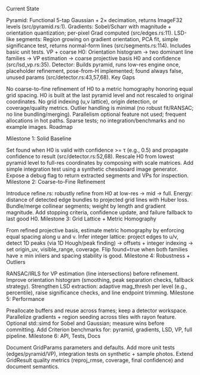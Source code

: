 Current State

Pyramid: Functional 5-tap Gaussian + 2× decimation, returns ImageF32 levels (src/pyramid.rs:1).
Gradients: Sobel/Scharr with magnitude + orientation quantization; per-pixel Grad computed (src/edges.rs:11).
LSD-like segments: Region growing on gradient orientation, PCA fit, simple significance test, returns normal-form lines (src/segments.rs:114). Includes basic unit tests.
VP + coarse H0: Orientation histogram → two dominant line families → VP estimation → coarse projective basis H0 and confidence (src/lsd_vp.rs:35).
Detector: Builds pyramid, runs low-res engine once, placeholder refinement, pose-from-H implemented; found always false, unused params (src/detector.rs:43,57,68).
Key Gaps

No coarse-to-fine refinement of H0 to a metric homography honoring equal grid spacing.
H0 is built at the last pyramid level and not rescaled to original coordinates.
No grid indexing (u,v lattice), origin detection, or coverage/quality metrics.
Outlier handling is minimal (no robust fit/RANSAC; no line bundling/merging).
Parallelism optional feature not used; frequent allocations in hot paths.
Sparse tests; no integration/benchmarks and no example images.
Roadmap

Milestone 1: Solid Baseline

Set found when H0 is valid with confidence >= τ (e.g., 0.5) and propagate confidence to result (src/detector.rs:52,68).
Rescale H0 from lowest pyramid level to full-res coordinates by composing with scale matrices.
Add simple integration test using a synthetic chessboard image generator.
Expose a debug flag to return extracted segments and VPs for inspection.
Milestone 2: Coarse-to-Fine Refinement

Introduce refine.rs: robustly refine from H0 at low-res → mid → full. Energy: distance of detected edge bundles to projected grid lines with Huber loss.
Bundle/merge collinear segments; weight by length and gradient magnitude.
Add stopping criteria, confidence update, and failure fallback to last good H0.
Milestone 3: Grid Lattice + Metric Homography

From refined projective basis, estimate metric homography by enforcing equal spacing along u and v.
Infer integer lattice: project edges to u/v, detect 1D peaks (via 1D Hough/peak finding) → offsets + integer indexing → set origin_uv, visible_range, coverage.
Flip found=true when both families have ≥ min inliers and spacing stability is good.
Milestone 4: Robustness + Outliers

RANSAC/IRLS for VP estimation (line intersections) before refinement.
Improve orientation histogram (smoothing, peak separation checks, fallback strategy).
Strengthen LSD extraction: adaptive mag_thresh per level (e.g., percentile), raise significance checks, and line endpoint trimming.
Milestone 5: Performance

Preallocate buffers and reuse across frames; keep a detector workspace.
Parallelize gradients + region seeding across tiles with rayon feature.
Optional std::simd for Sobel and Gaussian; measure wins before committing.
Add Criterion benchmarks for: pyramid, gradients, LSD, VP, full pipeline.
Milestone 6: API, Tests, Docs

Document GridParams parameters and defaults.
Add more unit tests (edges/pyramid/VP), integration tests on synthetic + sample photos.
Extend GridResult quality metrics (reproj_rmse, coverage, final confidence) and document semantics.
